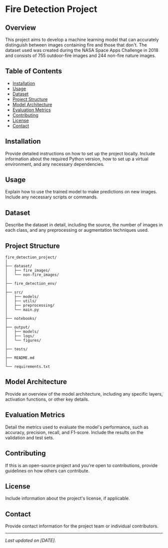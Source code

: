 # Fire Detection Project

## Overview

This project aims to develop a machine learning model that can accurately distinguish between images containing fire and those that don't. The dataset used was created during the NASA Space Apps Challenge in 2018 and consists of 755 outdoor-fire images and 244 non-fire nature images.

## Table of Contents

- [Installation](#installation)
- [Usage](#usage)
- [Dataset](#dataset)
- [Project Structure](#project-structure)
- [Model Architecture](#model-architecture)
- [Evaluation Metrics](#evaluation-metrics)
- [Contributing](#contributing)
- [License](#license)
- [Contact](#contact)

## Installation

Provide detailed instructions on how to set up the project locally. Include information about the required Python version, how to set up a virtual environment, and any necessary dependencies.

## Usage

Explain how to use the trained model to make predictions on new images. Include any necessary scripts or commands.

## Dataset

Describe the dataset in detail, including the source, the number of images in each class, and any preprocessing or augmentation techniques used.

## Project Structure
```
fire_detection_project/
│
├── dataset/
│   ├── fire_images/
│   └── non-fire_images/
│
├── fire_detection_env/
│
├── src/
│   ├── models/
│   ├── utils/
│   ├── preprocessing/
│   └── main.py
│
├── notebooks/
│
├── output/
│   ├── models/
│   ├── logs/
│   └── figures/
│
├── tests/
│
├── README.md
│
└── requirements.txt
```

## Model Architecture

Provide an overview of the model architecture, including any specific layers, activation functions, or other key details.

## Evaluation Metrics

Detail the metrics used to evaluate the model's performance, such as accuracy, precision, recall, and F1-score. Include the results on the validation and test sets.

## Contributing

If this is an open-source project and you're open to contributions, provide guidelines on how others can contribute.

## License

Include information about the project's license, if applicable.

## Contact

Provide contact information for the project team or individual contributors.

---

_Last updated on [DATE]._
